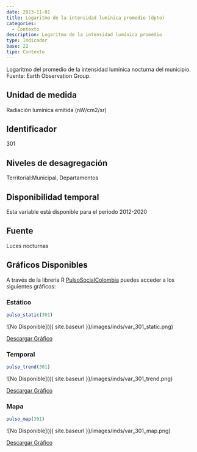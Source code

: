 ```yaml
---
date: 2023-11-01
title: Logaritmo de la intensidad lumínica promedio (dpto)
categories:
  - Contexto
description: Logaritmo de la intensidad lumínica promedio
type: Indicador
base: 22
tipo: Contexto
--- 
```


Logaritmo del promedio de la intensidad lumínica nocturna del municipio.
Fuente: Earth Observation Group.

## Unidad de medida
Radiación lumínica emitida (nW/cm2/sr)

## Identificador
301

## Niveles de desagregación
Territorial:Municipal, Departamentos

## Disponibilidad temporal
Esta variable está disponible para el periodo 2012-2020

## Fuente
Luces nocturnas

## Gráficos Disponibles

A través de la libreria R [PulsoSocialColombia](https://github.com/pulsosocialcolombia/PulsoSocialColombia) puedes acceder a los siguientes gráficos:

### Estático

``` R
pulso_static(301)
```

![No Disponible]({{ site.baseurl }}/images/inds/var_301_static.png)

<a href='{{ site.baseurl }}/images/inds/var_301_static.png'>Descargar Gráfico</a>

### Temporal

``` R
pulso_trend(301)
```

![No Disponible]({{ site.baseurl }}/images/inds/var_301_trend.png)

<a href='{{ site.baseurl }}/images/inds/var_301_trend.png'>Descargar Gráfico</a>

### Mapa

``` R
pulso_map(301)
```

![No Disponible]({{ site.baseurl }}/images/inds/var_301_map.png)

<a href='{{ site.baseurl }}/images/inds/var_301_map.png'>Descargar Gráfico</a>